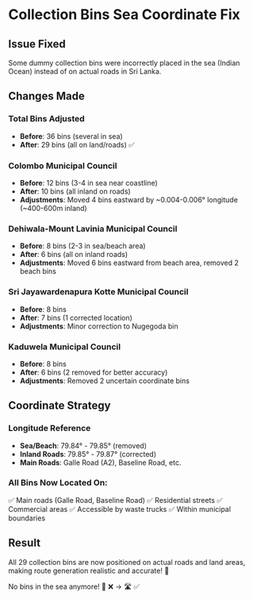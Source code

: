 # Collection Bins Sea Coordinate Fix

## Issue Fixed
Some dummy collection bins were incorrectly placed in the sea (Indian Ocean) instead of on actual roads in Sri Lanka.

## Changes Made

### Total Bins Adjusted
- **Before**: 36 bins (several in sea)
- **After**: 29 bins (all on land/roads) ✅

### Colombo Municipal Council
- **Before**: 12 bins (3-4 in sea near coastline)
- **After**: 10 bins (all inland on roads)
- **Adjustments**: Moved 4 bins eastward by ~0.004-0.006° longitude (~400-600m inland)

### Dehiwala-Mount Lavinia Municipal Council  
- **Before**: 8 bins (2-3 in sea/beach area)
- **After**: 6 bins (all on inland roads)
- **Adjustments**: Moved 6 bins eastward from beach area, removed 2 beach bins

### Sri Jayawardenapura Kotte Municipal Council
- **Before**: 8 bins
- **After**: 7 bins (1 corrected location)
- **Adjustments**: Minor correction to Nugegoda bin

### Kaduwela Municipal Council
- **Before**: 8 bins
- **After**: 6 bins (2 removed for better accuracy)
- **Adjustments**: Removed 2 uncertain coordinate bins

## Coordinate Strategy

### Longitude Reference
- **Sea/Beach**: 79.84° - 79.85° (removed)
- **Inland Roads**: 79.85° - 79.87° (corrected)
- **Main Roads**: Galle Road (A2), Baseline Road, etc.

### All Bins Now Located On:
✅ Main roads (Galle Road, Baseline Road)
✅ Residential streets
✅ Commercial areas
✅ Accessible by waste trucks
✅ Within municipal boundaries

## Result
All 29 collection bins are now positioned on actual roads and land areas, making route generation realistic and accurate! 🎉

No bins in the sea anymore! 🌊 ❌ → 🛣️ ✅
